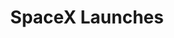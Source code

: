 ---
title: 'SpaceX Launches'
img: 'spacex-screens.png'
projectInfo: [
    'This site shows the upcoming SpaceX launches and gives information about the launch such as information about the: rocket, cargo and launchpad.',
    'The goal of this assignment was to learn about clientside and server side rendering. That’s why there are two sites: One that uses clientside rendering, and the other one uses serverside rendering.',
    'The clientside site’s purpose was to learn about retrieving data from an external API, manipulate the data to dynamically create HTML content and handle async data.',
    'The serverside site’s purpose was to learn about serverside rendering, service workers, critical rendering path and optimize loading speed.'
]
usedTech: ['JS', 'Next JS', 'EJS', 'Gulp', 'Service Worker']
github: 'https://github.com/roelandvs/progressive-web-apps-2021'
liveLink: 'https://space-x-serverside.herokuapp.com/'
layout: project.ejs
---
